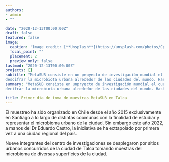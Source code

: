 ```yaml
---
authors:
- admin
- ""

date: "2020-12-13T00:00:00Z"
draft: false
featured: false
image:
  caption: 'Image credit: [**Unsplash**](https://unsplash.com/photos/CpkOjOcXdUY)'
  focal_point: ""
  placement: 2
  preview_only: false
lastmod: "2020-12-13T00:00:00Z"
projects: []
subtitle: "MetaSUB consiste en un proyecto de investigación mundial el cual tiene como objetivo 
descifrar la microbiota urbana alrededor de las ciudades del mundo. Hasta la fecha, esta iniciativa se ha propagado a lo largo de todos los continentes incluyendo la antartica."
summary: "MetaSUB consiste en unpryecto de investigación mundial el cual tiene como objetivo 
decifrar la microbiota urbana alrededor de las ciudades del mundo. Hasta la fecha, esta iniciativa se ha propagado a lo largo de todos los continentes incluyendo la antartica."

title: Primer dia de toma de muestras MetaSUB en Talca
---
```


El muestreo ha sido organizado en Chile desde el año 2015 exclusivamente en Santiago a lo largo de distintas coomunas con la finalidad de estudiar y representar el microbioma urbano de la ciudad. Sin
embargo este año 2022, a manos del Dr Eduardo Castro, la iniciativa se ha exttapolado por primera vez
a una ciudad regional del país. 

Nueve integrantes del centro de investigaciones se desplegaron por sitios urbanos concurridos de la ciudad de Talca tomando muestras del microbioma de diversas superficies de la ciudad.  





